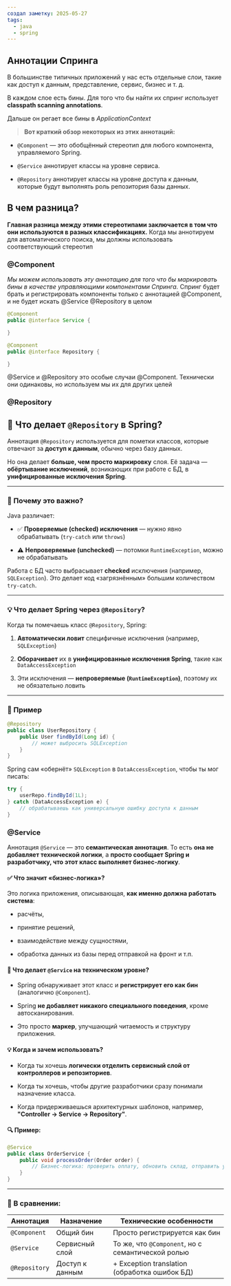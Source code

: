 ```yaml
---
создал заметку: 2025-05-27
tags:
  - java
  - spring
---
```

## Аннотации Спринга
В большинстве типичных приложений у нас есть отдельные слои, такие как доступ к данным, представление, сервис, бизнес и т. д.

В каждом слое есть бины. Для того что бы найти их спринг использует **classpath scanning annotations**.

Дальше он регает все бины в _ApplicationContext_

> **Вот краткий обзор некоторых из этих аннотаций:**

- `@Component` — это обобщённый стереотип для любого компонента, управляемого Spring.
    
- `@Service` аннотирует классы на уровне сервиса.
    
- `@Repository` аннотирует классы на уровне доступа к данным, которые будут выполнять роль репозитория базы данных.

## В чем разница?
**Главная разница между этими стереотипами заключается в том что они используются в разных классификациях.** Когда мы аннотируем для автоматического поиска, мы должны использовать соответствующий стереотип

### @Component
_Мы можем использовать эту аннотацию для того что бы маркировать бины в качестве управляющими компонентами Спринга._ Спринг будет брать и регистрировать компоненты только с аннотацией @Component, и не будет искать @Service @Repository в целом

```java title:они_зареганы_в_ApplicationContext_потомучто_они_помеченны_@Component
@Component
public @interface Service {

}

@Component
public @interface Repository {

}

```
@Service и @Repository это особые случаи @Component. Технически они одинаковы, но используем мы их для других целей

### @Repository
## 🧠 Что делает `@Repository` в Spring?

Аннотация `@Repository` используется для пометки классов, которые отвечают за **доступ к данным**, обычно через базу данных.

Но она делает **больше, чем просто маркировку** слоя. Её задача — **обёртывание исключений**, возникающих при работе с БД, в **унифицированные исключения Spring**.

---

### 📌 Почему это важно?

Java различает:

- ✅ **Проверяемые (checked) исключения** — нужно явно обрабатывать (`try-catch` или `throws`)
    
- ⚠️ **Непроверяемые (unchecked)** — потомки `RuntimeException`, можно не обрабатывать
    

Работа с БД часто выбрасывает **checked** исключения (например, `SQLException`). Это делает код «загрязнённым» большим количеством `try-catch`.

---

### 💡 Что делает Spring через `@Repository`?

Когда ты помечаешь класс `@Repository`, Spring:

1. **Автоматически ловит** специфичные исключения (например, `SQLException`)
    
2. **Оборачивает** их в **унифицированные исключения Spring**, такие как `DataAccessException`
    
3. Эти исключения — **непроверяемые (`RuntimeException`)**, поэтому их не обязательно ловить
    

---

### 🧾 Пример

```java
@Repository
public class UserRepository {
    public User findById(Long id) {
        // может выбросить SQLException
    }
}
```

Spring сам «обернёт» `SQLException` в `DataAccessException`, чтобы ты мог писать:

```java
try {
    userRepo.findById(1L);
} catch (DataAccessException e) {
    // обрабатываешь как универсальную ошибку доступа к данным
}
```

### @Service
Аннотация `@Service` — это **семантическая аннотация**. То есть **она не добавляет технической логики**, а **просто сообщает Spring и разработчику, что этот класс выполняет бизнес-логику**.

#### ✅ Что значит «бизнес-логика»?

Это логика приложения, описывающая, **как именно должна работать система**:

- расчёты,
    
- принятие решений,
    
- взаимодействие между сущностями,
    
- обработка данных из базы перед отправкой на фронт и т.п.
    

#### 📌 Что делает `@Service` на техническом уровне?

- Spring обнаруживает этот класс и **регистрирует его как бин** (аналогично `@Component`).
    
- Spring **не добавляет никакого специального поведения**, кроме автосканирования.
    
- Это просто **маркер**, улучшающий читаемость и структуру приложения.
    

#### 💡 Когда и зачем использовать?

- Когда ты хочешь **логически отделить сервисный слой от контроллеров и репозиториев**.
    
- Когда ты хочешь, чтобы другие разработчики сразу понимали назначение класса.
    
- Когда придерживаешься архитектурных шаблонов, например, **"Controller → Service → Repository"**.
    

#### 🔍 Пример:

```java
@Service
public class OrderService {
    public void processOrder(Order order) {
        // Бизнес-логика: проверить оплату, обновить склад, отправить уведомление и т.д.
    }
}
```

---

### 🔄 В сравнении:

|Аннотация|Назначение|Технические особенности|
|---|---|---|
|`@Component`|Общий бин|Просто регистрируется как бин|
|`@Service`|Сервисный слой|То же, что `@Component`, но с семантической ролью|
|`@Repository`|Доступ к данным|+ Exception translation (обработка ошибок БД)|
